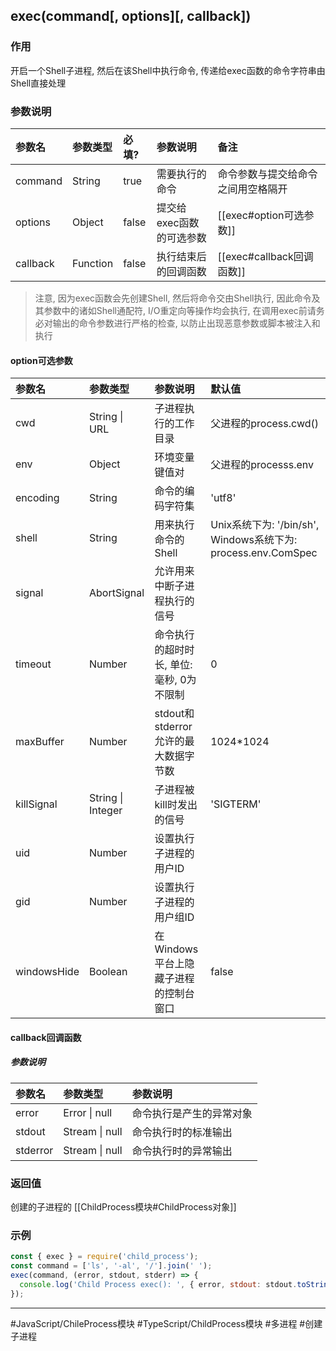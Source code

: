## exec(command\[, options\]\[, callback\])
### 作用
开启一个Shell子进程, 然后在该Shell中执行命令, 传递给exec函数的命令字符串由Shell直接处理

### 参数说明
|参数名|参数类型|必填?|参数说明|备注|
|:-|:-|:-|:-|:-|
|command|String|true|需要执行的命令|命令参数与提交给命令之间用空格隔开|
|options|Object|false|提交给exec函数的可选参数|[[exec#option可选参数]]|
|callback|Function|false|执行结束后的回调函数|[[exec#callback回调函数]]|

> 注意, 因为exec函数会先创建Shell, 然后将命令交由Shell执行, 因此命令及其参数中的诸如Shell通配符, I/O重定向等操作均会执行, 在调用exec前请务必对输出的命令参数进行严格的检查, 以防止出现恶意参数或脚本被注入和执行

#### option可选参数
|参数名|参数类型|参数说明|默认值|
|:-|:-|:-|:-|
|cwd|String \| URL|子进程执行的工作目录|父进程的process.cwd()|
|env|Object|环境变量键值对|父进程的processs.env|
|encoding|String|命令的编码字符集|'utf8'|
|shell|String|用来执行命令的Shell|Unix系统下为: '/bin/sh', Windows系统下为: process.env.ComSpec|
|signal|AbortSignal|允许用来中断子进程执行的信号||
|timeout|Number|命令执行的超时时长, 单位: 毫秒, 0为不限制|0|
|maxBuffer|Number|stdout和stderror允许的最大数据字节数|1024\*1024|
|killSignal|String \| Integer|子进程被kill时发出的信号|'SIGTERM'|
|uid|Number|设置执行子进程的用户ID||
|gid|Number|设置执行子进程的用户组ID||
|windowsHide|Boolean|在Windows平台上隐藏子进程的控制台窗口|false|

#### callback回调函数
##### 参数说明
|参数名|参数类型|参数说明|
|:-|:-|:-|
|error|Error \| null|命令执行是产生的异常对象|
|stdout|Stream \| null|命令执行时的标准输出|
|stderror|Stream \| null|命令执行时的异常输出|

### 返回值
创建的子进程的 [[ChildProcess模块#ChildProcess对象]]

### 示例
```javascript
const { exec } = require('child_process');
const command = ['ls', '-al', '/'].join(' ');
exec(command, (error, stdout, stderr) => {
  console.log('Child Process exec(): ', { error, stdout: stdout.toString(), stderr: stderr.toString() });
});
```
---
#JavaScript/ChileProcess模块 #TypeScript/ChildProcess模块 #多进程 #创建子进程